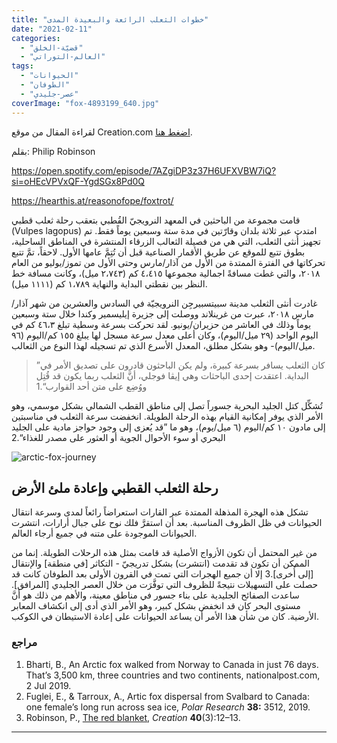 ```yaml
---
title: "خطوات الثعلب الرائعة والبعيدة المدى"
date: "2021-02-11"
categories: 
  - "قضيّة-الخلق"
  - "العالم-التوراتي"
tags: 
  - "الحيوانات"
  - "الطوفان"
  - "عصر-جليدي"
coverImage: "fox-4893199_640.jpg"
---
```


لقراءة المقال من موقع Creation.com [اضغط هنا](https://creation.com/foxtrot-arabic).

بقلم: Philip Robinson

https://open.spotify.com/episode/7AZgiDP3z37H6UFXVBW7iQ?si=oHEcVPVxQF-YgdSGx8Pd0Q

https://hearthis.at/reasonofope/foxtrot/

قامت مجموعة من الباحثين في المعهد النرويجيّ القُطبي بتعقب رحلة ثعلب قطبي (Vulpes lagopus) امتدت عبر ثلاثة بلدان وقارّتين في مدة ستة وسبعين يوماً فقط. تم تجهيز أُنثى الثعلب، التي هي من فصيلة الثعالب الزرقاء المنتشرة في المناطق الساحلية، بطوق تتبع للموقع عن طريق الأقمار الصناعية قبل أن تُتِمَّ عامها الأول. لاحقاً، تمَّ تتبع تحركاتها في الفترة الممتدة من الأول من آذار/مارس وحتى الأول من تموز/يوليو من العام ٢٠١٨، والتي غطت مسافةً اجمالية مجموعها ٤،٤١٥ كم (٢،٧٤٣ ميل)، وكانت مسافة خط النظر بين نقطتي البداية والنهاية ١،٧٨٩ كم (١١١١ ميل).

غادرت أنثى الثعلب مدينة سبيتسبيرجِن النرويجيّة في السادس والعشرين من شهر آذار/مارس ٢٠١٨، عبرت من غرينلاند ووصلت إلى جزيرة إيليسمير وكندا خلال ستة وسبعين يوماً وذلك في العاشر من حزيران/يونيو. لقد تحركت بسرعة وسطية تبلغ ٤٦،٣ كم في اليوم الواحد (٢٩ ميل/اليوم)، وكان أعلى معدل سرعة مسجل لها يبلغ ١٥٥ كم/اليوم (٩٦ ميل/اليوم)- وهو بشكل مطلق، المعدل الأسرع الذي تم تسجيله لهذا النوع من الثعالب.

> ”كان الثعلب يسافر بسرعة كبيرة، ولم يكن الباحثون قادرون على تصديق الأمر في البداية. اعتقدت إحدى الباحثات وهي إيڤا فوجلي، أنَّ الثعلب ربما يكون قد قُتِل ووُضِع على متن أحد القوارب“.1

تُشكِّل كتل الجليد البحرية جسوراً تصل إلى مناطق القطب الشمالي بشكل موسمي، وهو الأمر الذي يوفر إمكانية القيام بهذه الرحلة الطويلة. انخفضت سرعة الثعلب في مناسبتين إلى مادون ١٠ كم/اليوم (٦ ميل/يوم)، وهو ما ”قد يُعزى إلى وجود حواجز مادية على الجليد البحري أو سوء الأحوال الجوية أو العثور على مصدر للغذاء“.2

![arctic-fox-journey](images/arctic-fox-journey.jpg)

## رحلة الثعلب القطبي وإعادة ملئ الأرض

تشكل هذه الهجرة المذهلة الممتدة عبر القارات استعراضاً رائعاً لمدى وسرعة انتقال الحيوانات في ظل الظروف المناسبة. بعد أن استقرَّ فلك نوح على جبال أرارات، انتشرت الحيوانات الموجودة على متنه في جميع أرجاء العالم.

من غير المحتمل أن تكون الأزواج الأصلية قد قامت بمثل هذه الرحلات الطويلة. إنما من الممكن أن تكون قد تقدمت (انتشرت) بشكل تدريجيّ - التكاثر \[في منطقة\] والإنتقال \[إلى أُخرى\].3 إلا أن جميع الهجرات التي تمت في القرون الأولى بعد الطوفان كانت قد حصلت على التسهيلات نتيجةً للظروف التي توفَّرَت من خلال العصر الجليدي \[المرافق\]. ساعدت الصفائح الجليدية على بناء جسور في مناطق معينة، والأهم من ذلك هو أنَّ مستوى البحر كان قد انخفض بشكل كبير، وهو الأمر الذي أدى إلى انكشاف المعابر الأرضية. كان من شأن هذا الأمر أن يساعد الحيوانات على إعادة الاستيطان في الكوكب.

### مراجع

1. Bharti, B., An Arctic fox walked from Norway to Canada in just 76 days. That’s 3,500 km, three countries and two continents, nationalpost.com, 2 Jul 2019. 
2. Fuglei, E., & Tarroux, A., Artic fox dispersal from Svalbard to Canada: one female’s long run across sea ice, _Polar Research_ **38:** 3512, 2019. 
3. Robinson, P., [The red blanket](https://creation.com/the-red-blanket), _Creation_ **40**(3):12–13. 

* * *
